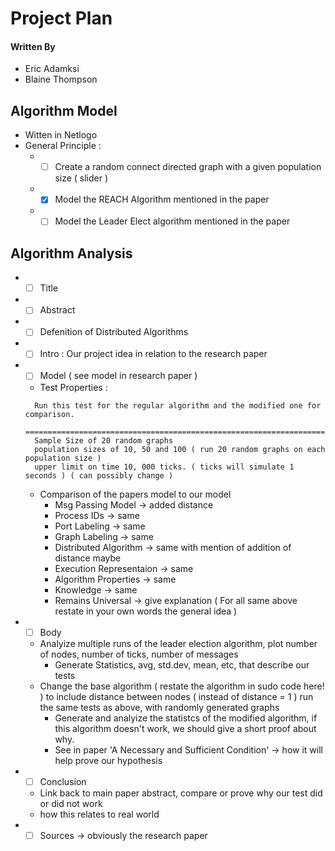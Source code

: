 # Project Plan

#### Written By
* Eric Adamksi
* Blaine Thompson

## Algorithm Model

* Witten in Netlogo
* General Principle :
  * - [ ] Create a random connect directed graph with a given population size ( slider )
  * - [x] Model the REACH Algorithm mentioned in the paper
  * - [ ] Model the Leader Elect algorithm mentioned in the paper

## Algorithm Analysis

* - [ ] Title
* - [ ] Abstract
* - [ ] Defenition of Distributed Algorithms
* - [ ] Intro : Our project idea in relation to the research paper
* - [ ] Model ( see model in research paper )
  * Test Properties :
  ```
    Run this test for the regular algorithm and the modified one for comparison.
    ============================================================================
    Sample Size of 20 random graphs
    population sizes of 10, 50 and 100 ( run 20 random graphs on each population size )
    upper limit on time 10, 000 ticks. ( ticks will simulate 1 seconds ) ( can possibly change )
  ```
  * Comparison of the papers model to our model
    * Msg Passing Model -> added distance
    * Process IDs -> same
    * Port Labeling -> same
    * Graph Labeling -> same
    * Distributed Algorithm -> same with mention of addition of distance maybe
    * Execution Representaion -> same
    * Algorithm Properties -> same
    * Knowledge -> same
    * Remains Universal -> give explanation
  ( For all same above restate in your own words the general idea )
* - [ ] Body
  * Analyize multiple runs of the leader election algorithm, plot number of nodes, number of ticks, number of messages
    * Generate Statistics, avg, std.dev, mean, etc, that describe our tests
  * Change the base algorithm ( restate the algorithm in sudo code here! ) to include distance between nodes ( instead of distance = 1 ) run the same tests as above, with randomly generated graphs
    * Generate and analyize the statistcs of the modified algorithm, if this algorithm doesn't work, we should give a short proof about why.
    * See in paper 'A Necessary and Sufficient Condition' -> how it will help prove our hypothesis
* - [ ] Conclusion
  * Link back to main paper abstract, compare or prove why our test did or did not work
  * how this relates to real world

* - [ ] Sources -> obviously the research paper
